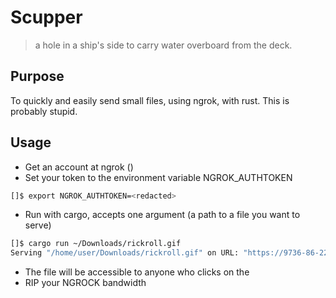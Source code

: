 # Scupper
> a hole in a ship's side to carry water overboard from the deck.

## Purpose
To quickly and easily send small files, using ngrok, with rust. This is probably stupid.

## Usage
- Get an account at ngrok ()
- Set your token to the environment variable NGROK_AUTHTOKEN
```bash
[]$ export NGROK_AUTHTOKEN=<redacted>
```
- Run with cargo, accepts one argument (a path to a file you want to serve)
```bash
[]$ cargo run ~/Downloads/rickroll.gif
Serving "/home/user/Downloads/rickroll.gif" on URL: "https://9736-86-22-22-44.ngrok.io"
```
- The file will be accessible to anyone who clicks on the
- RIP your NGROCK bandwidth
